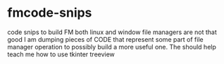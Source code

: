 # fmcode-snips
code snips to build FM both linux and window file managers  are not that good
I am dumping  pieces of CODE that represent some part of file manager operation to possibly build a more useful one.
The should help teach me how to use tkinter treeview
